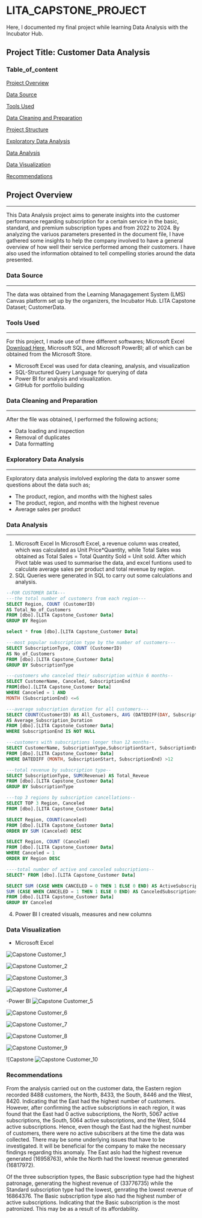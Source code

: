# LITA_CAPSTONE_PROJECT
Here, I documented my final project while learning Data Analysis with the Incubator Hub.

## Project Title: Customer Data Analysis

### Table_of_content

[Project Overview](#project-overview) 

[Data Source](data-source)

[Tools Used](tools-used)

[Data Cleaning and Preparation](data-cleaning-and-preparation)

[Project Structure](project-structure)

[Exploratory Data Analysis](exploratory-data-analysis)

[Data Analysis](data-analysis)

[Data Visualization](data-visualization)

[Recommendations](recommendations)

## Project Overview
---
This Data Analysis project aims to generate insights into the customer performance regarding subscription for a certain service in the basic, standard, and premium subscription types and from 2022 to 2024. By analyzing the variuos parameters presented in the document file, I have gathered some insights to help the company involved to have a general overview of how well their service performed among their customers. I have also used the information obtained to tell compelling stories around the data presented. 


### Data Source
---
The data was obtained from the Learning Managagement System (LMS) Canvas platform set up by the organizers, the Incubator Hub. LITA Capstone Dataset; CustomerData.  

### Tools Used
---
For this project, I made use of three different softwares; Microsoft Excel [Download Here](https://www.microsoft.com), Microsoft SQL, and Microsoft PowerBI; all of which can be obtained from the Microsoft Store.
- Microsoft Excel was used for data cleaning, analysis, and visualization
- SQL-Structured Query Language for querying of data 
- Power BI for analysis and visualization.
- GitHub for portfolio building

### Data Cleaning and Preparation
---
After the file was obtained, I performed the following actions;
- Data loading and inspection
- Removal of duplicates
- Data formatting

### Exploratory Data Analysis
---
Exploratory data analysis invlolved exploring the data to answer some questions about the data such as; 
- The product, region, and months with the highest sales
- The product, region, and months with the highest revenue
- Average sales per product

### Data Analysis
---
1. Microsoft Excel
In Microsoft Excel, a revenue column was created, which was calculated as Unit Price*Quantity, while Total Sales was obtained as Total Sales = Total Quantity Sold = Unit sold.
After which Pivot table was used to summarise the data, and excel funtions used to calculate average sales per product and total revenue by region.
2. SQL
   Queries were generated in SQL to carry out some calculations and analysis.
```SQL
--FOR CUSTOMER DATA---
---the total number of customers from each region---
SELECT Region, COUNT (CustomerID)
AS Total_No_of_Customers
FROM [dbo].[LITA Capstone_Customer Data]
GROUP BY Region

select * from [dbo].[LITA Capstone_Customer Data]

---most popular subscription type by the number of customers---
SELECT SubscriptionType, COUNT (CustomerID)
AS No_of_Customers
FROM [dbo].[LITA Capstone_Customer Data]
GROUP BY SubscriptionType

---customers who canceled their subscription within 6 months--
SELECT CustomerName, Canceled, SubscriptionEnd
FROM[dbo].[LITA Capstone_Customer Data]
WHERE Canceled = 1 AND 
MONTH (SubscriptionEnd) <=6

---average subscription duration for all customers---
SELECT COUNT(CustomerID) AS All_Customers, AVG (DATEDIFF(DAY, SubscriptionStart, SubscriptionEnd))
AS Average_Subscription_Duration 
FROM [dbo].[LITA Capstone_Customer Data]
WHERE SubscriptionEnd IS NOT NULL

---customers with subscriptions longer than 12 months--
SELECT CustomerName, SubscriptionType,SubscriptionStart, SubscriptionEnd
FROM [dbo].[LITA Capstone_Customer Data]
WHERE DATEDIFF (MONTH, SubscriptionStart, SubscriptionEnd) >12

---total revenue by subscription type--
SELECT SubscriptionType, SUM(Revenue) AS Total_Reveue
FROM [dbo].[LITA Capstone_Customer Data]
GROUP BY SubscriptionType

---top 3 regions by subscription cancellations--
SELECT TOP 3 Region, Canceled
FROM [dbo].[LITA Capstone_Customer Data]

SELECT Region, COUNT(canceled)
FROM [dbo].[LITA Capstone_Customer Data]
ORDER BY SUM (Canceled) DESC

SELECT Region, COUNT (Canceled)
FROM [dbo].[LITA Capstone_Customer Data]
WHERE Canceled = 1
ORDER BY Region DESC

----total number of active and canceled subscriptions--
SELECT* FROM [dbo].[LITA Capstone_Customer Data]

SELECT SUM (CASE WHEN CANCELED = 0 THEN 1 ELSE 0 END) AS ActiveSubscriptions, 
SUM (CASE WHEN CANCELED = 1 THEN 1 ELSE 0 END) AS CanceledSubscriptions
FROM [dbo].[LITA Capstone_Customer Data]
GROUP BY Canceled
``` 


4. Power BI
I created visuals, measures and new columns

### Data Visualization
- Microsoft Excel
  
![Capstone Customer_1](https://github.com/user-attachments/assets/63cba3a2-1803-4d6f-b28e-3f12bfed3cad)


![Capstone Customer_2](https://github.com/user-attachments/assets/3b123e4f-1090-4420-952c-17d1b9c96662)


![Capstone Customer_3](https://github.com/user-attachments/assets/b3f1f2cc-40c2-40c1-9554-1e5491814d30)


![Capstone Customer_4](https://github.com/user-attachments/assets/a829df00-b028-4d8e-9422-17c1978c9a71)

-Power BI
![Capstone Customer_5](https://github.com/user-attachments/assets/157d109c-9795-49f8-a8f6-39f5071832e3)


![Capstone Customer_6](https://github.com/user-attachments/assets/1fb2e956-4be3-49fc-ba96-b5c3eaf351f2)


![Capstone Customer_7](https://github.com/user-attachments/assets/3e2f9536-7f75-4f97-86c3-bcd771c19a85)


![Capstone Customer_8](https://github.com/user-attachments/assets/e5fb98c7-a5c9-4bc2-8119-e3609aa4caa3)


![Capstone Customer_9](https://github.com/user-attachments/assets/b344c304-283b-485b-80a2-95830e432388)


![Capstone ![Capstone Customer_10](https://github.com/user-attachments/assets/66ebe432-ec77-4b7b-ad28-3076fb7a673c)

### Recommendations
From the analysis carried out on the customer data, the Eastern region recorded 8488 customers, the North, 8433, the South,	8446 and the West,	8420. Indicating that the East had the highest number of customers. However, after confirming the active subscriptions in each region, it was found that the East had 0 active subscriptions, the North,	5067 active subscriptions, the South,	5064 active subscriptions, and the West, 5044 active subscriptions. Hence, even though the East had the highest number of customers, there were no active subscribers at the time the data was collected. There may be some underlying issues that have to be investigated. It will be beneficial for the company to make the necessary findings regarding this anomaly. The East aslo had the highest revenue generated (16958763), while the North had the lowest revenue generated (16817972). 

Of the three subscription types, the Basic subscription type had the highest patronage, generating the highest revenue of (33776735) while the Standard subscription type had the lowest, genrating the lowest revenue of 16864376. The Basic subscription type also had the highest number of active subscriptions. Indicating that the Basic subscription is the most patronized. This may be as a result of its affordability.  
















